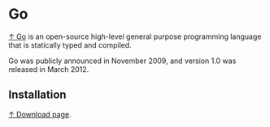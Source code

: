 # Go

[↑ Go](https://en.wikipedia.org/wiki/Go_(programming_language)) is an open-source high-level general purpose programming language that is statically typed and compiled.

Go was publicly announced in November 2009, and version 1.0 was released in March 2012.

## Installation

[↑ Download page](https://go.dev/doc/install).
